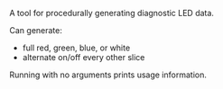 A tool for procedurally generating diagnostic LED data.

Can generate:

* full red, green, blue, or white
* alternate on/off every other slice

Running with no arguments prints usage information.
